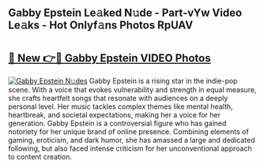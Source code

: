 ## Gabby Epstein Le𝚊ked N𝚞de - Part-vYw Video Le𝚊ks - Hot Onlyf𝚊ns Photos RpUAV

# <h2><a href="http://ab11085.deff.icu/?id=Gabby+Epstein">🔗 New 👉🔴 Gabby Epstein VIDEO Photos</a></h2>

[![Gabby Epstein N𝚞des](https://i.imgur.com/rIISA9y.gif)](http://ab11085.deff.icu/?id=Gabby+Epstein)
Gabby Epstein is a rising star in the indie-pop scene. With a voice that evokes vulnerability and strength in equal measure, she crafts heartfelt songs that resonate with audiences on a deeply personal level. Her music tackles complex themes like mental health, heartbreak, and societal expectations, making her a voice for her generation. Gabby Epstein is a controversial figure who has gained notoriety for her unique brand of online presence. Combining elements of gaming, eroticism, and dark humor, she has amassed a large and dedicated following, but also faced intense criticism for her unconventional approach to content creation.
